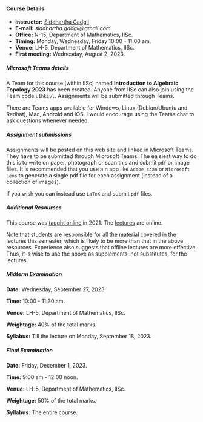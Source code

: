 #### Course Details
  
* __Instructor:__ [Siddhartha Gadgil](https://math.iisc.ac.in/~gadgil)
* __E-mail:__ _siddhartha.gadgil@gmail.com_
* __Office:__ N-15, Department of Mathematics, IISc.
* __Timing:__ Monday, Wednesday, Friday 10:00 - 11:00 am.
* __Venue:__ LH-5, Department of Mathematics, IISc.
* __First meeting:__ Wednesday, August 2, 2023.

##### Microsoft Teams details

A Team for this course (within IISc) named __Introduction to Algebraic Topology 2023__ has been created. Anyone from IISc can also join using the Team code `u1hkivl`. Assignments will be submitted through Teams. 

There are Teams apps available for Windows, Linux (Debian/Ubuntu and Redhat), Mac, Android and iOS. I would encourage using the Teams chat to ask questions whenever needed.  

##### Assignment submissions

Assignments will be posted on this web site and linked in Microsoft Teams. They have to be submitted through Microsoft Teams. The ea
siest way to do this is to write on paper, photograph or scan this and submit `pdf` or image files. It is recommended that you use a
n app like `Adobe scan` or `Microsoft Lens` to generate a single pdf file for each assignment (instead of a collection of images).

If you wish you can instead use `LaTeX` and submit `pdf` files.


##### Additional Resources

This course was [taught online](https://math.iisc.ac.in/~gadgil/introduction-algebraic-topology-2020/index.html) in 2021. The [lectures](https://math.iisc.ac.in/~gadgil/introduction-algebraic-topology-2020/all-lectures/) are online.

Note that students are responsible for all the material covered in the lectures this semester, which is likely to be more than that in the above resources. Experience also suggests that offline lectures are more effective. Thus, it is wise to use the above as supplements, not substitutes, for the lectures.

##### Midterm Examination

__Date:__ Wednesday, September 27, 2023.

__Time:__ 10:00 - 11:30 am.

__Venue:__ LH-5, Department of Mathematics, IISc.

__Weightage:__ 40% of the total marks.

__Syllabus:__ Till the lecture on Monday, September 18, 2023.

##### Final Examination

__Date:__ Friday, December 1, 2023.

__Time:__ 9:00 am - 12:00 noon.

__Venue:__ LH-5, Department of Mathematics, IISc.

__Weightage:__ 50% of the total marks.

__Syllabus:__ The entire course.